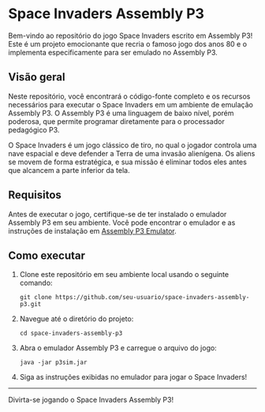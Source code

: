 # Space Invaders Assembly P3

Bem-vindo ao repositório do jogo Space Invaders escrito em Assembly P3! Este é um projeto emocionante que recria o famoso jogo dos anos 80 e o implementa especificamente para ser emulado no Assembly P3.

## Visão geral

Neste repositório, você encontrará o código-fonte completo e os recursos necessários para executar o Space Invaders em um ambiente de emulação Assembly P3. O Assembly P3 é uma linguagem de baixo nível, porém poderosa, que permite programar diretamente para o processador pedagógico P3.

O Space Invaders é um jogo clássico de tiro, no qual o jogador controla uma nave espacial e deve defender a Terra de uma invasão alienígena. Os aliens se movem de forma estratégica, e sua missão é eliminar todos eles antes que alcancem a parte inferior da tela.

## Requisitos

Antes de executar o jogo, certifique-se de ter instalado o emulador Assembly P3 em seu ambiente. Você pode encontrar o emulador e as instruções de instalação em [Assembly P3 Emulator](https://assemblyp3.uwaterloo.ca/).

## Como executar

1. Clone este repositório em seu ambiente local usando o seguinte comando:

   ```shell
   git clone https://github.com/seu-usuario/space-invaders-assembly-p3.git
   ```

2. Navegue até o diretório do projeto:

   ```shell
   cd space-invaders-assembly-p3
   ```

3. Abra o emulador Assembly P3 e carregue o arquivo do jogo:

   ```
   java -jar p3sim.jar
   ```

4. Siga as instruções exibidas no emulador para jogar o Space Invaders!

---

Divirta-se jogando o Space Invaders Assembly P3!
